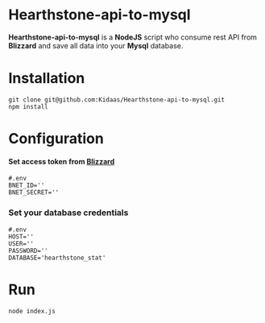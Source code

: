 # Hearthstone-api-to-mysql

**Hearthstone-api-to-mysql** is a **NodeJS** script who consume rest API from **Blizzard** and save all data into your **Mysql** database.


# Installation
```shell
git clone git@github.com:Kidaas/Hearthstone-api-to-mysql.git
npm install
```

# Configuration
#### Set access token from [Blizzard](https://develop.battle.net/documentation/guides/using-oauth)

```shell
#.env
BNET_ID=''
BNET_SECRET=''
```
### Set your database credentials
```shell
#.env
HOST=''
USER=''
PASSWORD=''
DATABASE='hearthstone_stat'
```

# Run
```shell
node index.js
```
